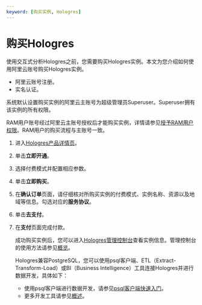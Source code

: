 ```yaml
---
keyword: [购买实例, Hologres]
---
```


# 购买Hologres

使用交互式分析Hologres之前，您需要购买Hologres实例。本文为您介绍如何使用阿里云账号购买Hologres实例。

-   阿里云账号注册。
-   实名认证。

系统默认设置购买实例的阿里云主账号为超级管理员Superuser。Superuser拥有该实例的所有权限。

RAM用户账号经过阿里云主账号授权后才能购买实例，详情请参见[授予RAM用户权限](/intl.zh-CN/用户授权及角色管理/子账号使用Hologres/授予子账号RAM权限.md)。RAM用户的购买流程与主账号一致。

1.  进入[Hologres产品详情页](https://www.alibabacloud.com/zh/product/hologres)。

2.  单击**立即开通**。

3.  选择付费模式并配置相应参数。

4.  单击**立即购买**。

5.  在**确认订单**页面，请仔细核对所购买实例的付费模式、实例名称、资源以及地域等信息。勾选对应的**服务协议**。

6.  单击**去支付**。

7.  在**支付**页面完成付款。

    成功购买实例后，您可以进入[Hologres管理控制台](https://hologram.console.aliyun.com/#/instance)查看实例信息。管理控制台的使用方法请参见[概览](/intl.zh-CN/实例管理/Hologres管理控制台/概览.md)。

    Hologres兼容PostgreSQL，您可以使用psql客户端、ETL（Extract-Transform-Load）或BI（Business Intelligence）工具连接Hologres并进行数据开发，具体如下：

    -   使用psql客户端进行数据开发，请参见[psql客户端快速入门]()。
    -   更多开发工具请参见[概述](/intl.zh-CN/连接开发工具/概述.md)。

